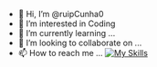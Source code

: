 - 👋 Hi, I’m @ruipCunha0
- 👀 I’m interested in Coding
- 🌱 I’m currently learning ...
- 💞️ I’m looking to collaborate on ...
- 📫 How to reach me ...
[![My Skills](https://skillicons.dev/icons?i=js,html,css,wasm)](https://skillicons.dev)
<!---
ruipCunha0/ruipCunha0 is a ✨ special ✨ repository because its `README.md` (this file) appears on your GitHub profile.
You can click the Preview link to take a look at your changes.
--->
